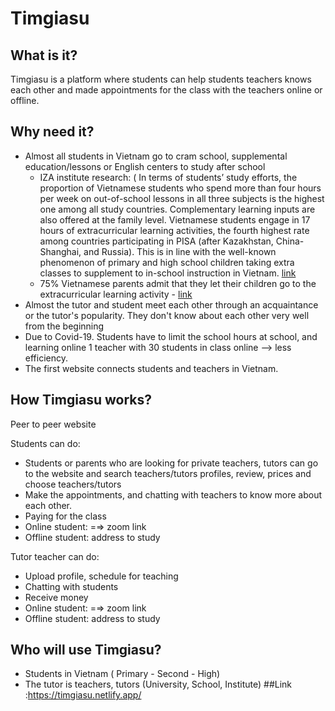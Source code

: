 # Timgiasu
## What is it?

Timgiasu is a platform where students can help students teachers knows each other and made appointments for the class with the teachers online or offline. 

## Why need it?

- Almost all students in Vietnam go to cram school,  supplemental education/lessons or English centers to study after school
    - IZA institute research: ( In terms of students’ study efforts, the proportion of Vietnamese students
    who spend more than four hours per week on out-of-school lessons in all three subjects
    is the highest one among all study countries. Complementary learning inputs are also
    offered at the family level. Vietnamese students engage in 17 hours of extracurricular
    learning activities, the fourth highest rate among countries participating in PISA (after
    Kazakhstan, China-Shanghai, and Russia). This is in line with the well-known
    phenomenon of primary and high school children taking extra classes to supplement to
    in-school instruction in Vietnam. [link](http://ftp.iza.org/dp13066.pdf)
    - 75% Vietnamese parents admit that they let their children go to the extracurricular learning activity - [link](https://thanhnien.vn/giao-duc/gan-75-phu-huynh-cho-con-hoc-them-453775.html)
- Almost the tutor and student meet each other through an acquaintance or the tutor's popularity. They don't know about each other very well from the beginning
- Due to Covid-19. Students have to limit the school hours at school, and learning online 1 teacher with 30 students in class online —> less efficiency.
- The first website connects students and teachers in Vietnam.

## How Timgiasu works?

Peer to peer website

Students can do:

- Students or parents who are looking for private teachers, tutors can go to the website and search teachers/tutors profiles, review, prices and choose teachers/tutors
- Make the appointments, and chatting with teachers to know more about each other.
- Paying for the class
- Online student: =⇒ zoom link
- Offline student: address to study

Tutor teacher can do:

- Upload profile, schedule for teaching
- Chatting with students
- Receive money
- Online student: =⇒ zoom link
- Offline student: address to study

## Who will use Timgiasu?

- Students in Vietnam ( Primary - Second - High)
- The tutor is teachers, tutors (University, School, Institute)
##Link :https://timgiasu.netlify.app/
